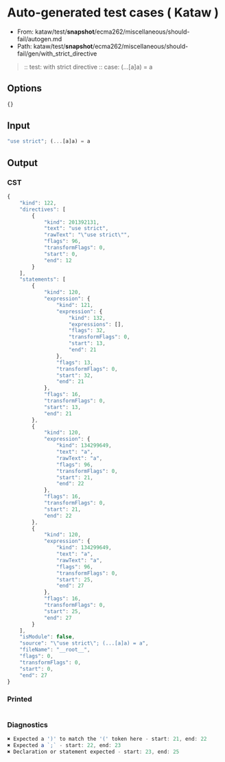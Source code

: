 # Auto-generated test cases ( Kataw )
- From: kataw/test/__snapshot__/ecma262/miscellaneous/should-fail/autogen.md
- Path: kataw/test/__snapshot__/ecma262/miscellaneous/should-fail/gen/with_strict_directive
> :: test: with strict directive
> :: case: (...[a]a) = a
## Options

`````js
{}
`````
## Input

`````js
"use strict"; (...[a]a) = a
`````
## Output

### CST

```javascript
{
    "kind": 122,
    "directives": [
        {
            "kind": 201392131,
            "text": "use strict",
            "rawText": "\"use strict\"",
            "flags": 96,
            "transformFlags": 0,
            "start": 0,
            "end": 12
        }
    ],
    "statements": [
        {
            "kind": 120,
            "expression": {
                "kind": 121,
                "expression": {
                    "kind": 132,
                    "expressions": [],
                    "flags": 32,
                    "transformFlags": 0,
                    "start": 13,
                    "end": 21
                },
                "flags": 13,
                "transformFlags": 0,
                "start": 32,
                "end": 21
            },
            "flags": 16,
            "transformFlags": 0,
            "start": 13,
            "end": 21
        },
        {
            "kind": 120,
            "expression": {
                "kind": 134299649,
                "text": "a",
                "rawText": "a",
                "flags": 96,
                "transformFlags": 0,
                "start": 21,
                "end": 22
            },
            "flags": 16,
            "transformFlags": 0,
            "start": 21,
            "end": 22
        },
        {
            "kind": 120,
            "expression": {
                "kind": 134299649,
                "text": "a",
                "rawText": "a",
                "flags": 96,
                "transformFlags": 0,
                "start": 25,
                "end": 27
            },
            "flags": 16,
            "transformFlags": 0,
            "start": 25,
            "end": 27
        }
    ],
    "isModule": false,
    "source": "\"use strict\"; (...[a]a) = a",
    "fileName": "__root__",
    "flags": 0,
    "transformFlags": 0,
    "start": 0,
    "end": 27
}
```

### Printed

```javascript

```

### Diagnostics

```javascript
✖ Expected a ')' to match the '(' token here - start: 21, end: 22
✖ Expected a `;` - start: 22, end: 23
✖ Declaration or statement expected - start: 23, end: 25

```

